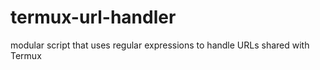 # termux-url-handler
modular script that uses regular expressions to handle URLs shared with Termux
